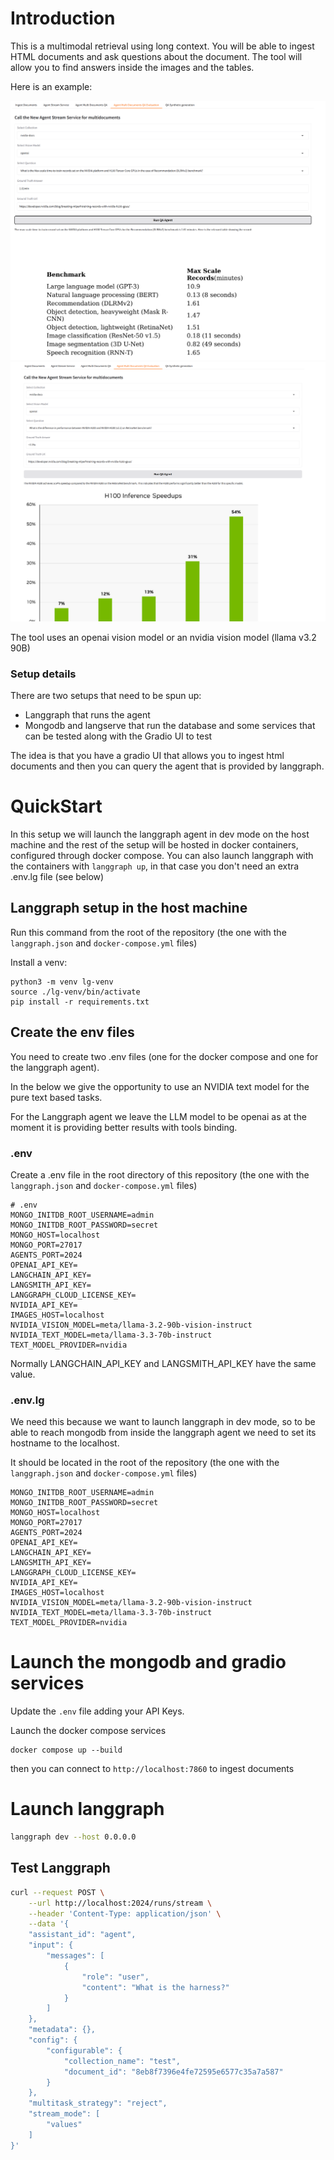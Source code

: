 # Introduction

This is a multimodal retrieval using long context. You will be able to ingest HTML documents and ask questions about the document. The tool will allow you to find answers inside the images and the tables.

Here is an example:

![Finding an answer inside a table](assets/table_example.png)
![Finding an answer inside a chart](assets/image_example.png)

The tool uses an openai vision model or an nvidia vision model (llama v3.2 90B)


### Setup details

There are two setups that need to be spun up:

- Langgraph that runs the agent
- Mongodb and langserve that run the database and some services that can be tested along with the Gradio UI to test

The idea is that you have a gradio UI that allows you to ingest html documents and then you can query the agent that is provided by langgraph.



# QuickStart

In this setup we will launch the langgraph agent in dev mode on the host machine and the rest of the setup will be hosted in docker containers, configured through docker compose.
You can also launch langgraph with the containers with `langgraph up`, in that case you don't need an extra .env.lg file (see below)

## Langgraph setup in the host machine

Run this command from the root of the repository (the one with the  `langgraph.json` and `docker-compose.yml` files)

Install a venv:

```shell
python3 -m venv lg-venv
source ./lg-venv/bin/activate
pip install -r requirements.txt
```


## Create the env files

You need to create two .env files (one for the docker compose and one for the langgraph agent).

In the below we give the opportunity to use an NVIDIA text model for the pure text based tasks.

For the Langgraph agent we leave the LLM model to be openai as at the moment it is providing better results with tools binding.

### .env

Create a .env file in the root directory of this repository (the one with the `langgraph.json` and `docker-compose.yml` files)

```shell
# .env
MONGO_INITDB_ROOT_USERNAME=admin
MONGO_INITDB_ROOT_PASSWORD=secret
MONGO_HOST=localhost
MONGO_PORT=27017
AGENTS_PORT=2024
OPENAI_API_KEY=
LANGCHAIN_API_KEY=
LANGSMITH_API_KEY=
LANGGRAPH_CLOUD_LICENSE_KEY=
NVIDIA_API_KEY=
IMAGES_HOST=localhost
NVIDIA_VISION_MODEL=meta/llama-3.2-90b-vision-instruct
NVIDIA_TEXT_MODEL=meta/llama-3.3-70b-instruct
TEXT_MODEL_PROVIDER=nvidia
```

Normally LANGCHAIN_API_KEY and LANGSMITH_API_KEY have the same value.

### .env.lg

We need this because we want to launch langgraph in dev mode, so to be able to reach mongodb from inside the langgraph agent we need to set its hostname to the localhost. 

It should be located in the root of the repository (the one with the `langgraph.json` and `docker-compose.yml` files)

```shell
MONGO_INITDB_ROOT_USERNAME=admin
MONGO_INITDB_ROOT_PASSWORD=secret
MONGO_HOST=localhost
MONGO_PORT=27017
AGENTS_PORT=2024
OPENAI_API_KEY=
LANGCHAIN_API_KEY=
LANGSMITH_API_KEY=
LANGGRAPH_CLOUD_LICENSE_KEY=
NVIDIA_API_KEY=
IMAGES_HOST=localhost
NVIDIA_VISION_MODEL=meta/llama-3.2-90b-vision-instruct
NVIDIA_TEXT_MODEL=meta/llama-3.3-70b-instruct
TEXT_MODEL_PROVIDER=nvidia
```

# Launch the mongodb and gradio services

Update the `.env` file adding your API Keys.

Launch the docker compose services

```shell
docker compose up --build
```
then you can connect to `http://localhost:7860` to ingest documents

# Launch langgraph

```bash
langgraph dev --host 0.0.0.0
```

## Test Langgraph

```bash
curl --request POST \
    --url http://localhost:2024/runs/stream \
    --header 'Content-Type: application/json' \
    --data '{
    "assistant_id": "agent",
    "input": {
        "messages": [
            {
                "role": "user",
                "content": "What is the harness?"
            }
        ]
    },
    "metadata": {},
    "config": {
        "configurable": {
            "collection_name": "test",
            "document_id": "8eb8f7396e4fe72595e6577c35a7a587"
        }
    },
    "multitask_strategy": "reject",
    "stream_mode": [
        "values"
    ]
}'

```



